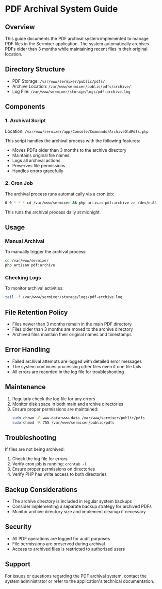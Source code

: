 # PDF Archival System Guide

## Overview
This guide documents the PDF archival system implemented to manage PDF files in the Sermixer application. The system automatically archives PDFs older than 3 months while maintaining recent files in their original location.

## Directory Structure
- PDF Storage: `/var/www/sermixer/public/pdfs/`
- Archive Location: `/var/www/sermixer/public/pdfs/archive/`
- Log File: `/var/www/sermixer/storage/logs/pdf-archive.log`

## Components

### 1. Archival Script
Location: `/var/www/sermixer/app/Console/Commands/ArchiveOldPdfs.php`

This script handles the archival process with the following features:
- Moves PDFs older than 3 months to the archive directory
- Maintains original file names
- Logs all archival actions
- Preserves file permissions
- Handles errors gracefully

### 2. Cron Job
The archival process runs automatically via a cron job:

```bash
0 0 * * * cd /var/www/sermixer && php artisan pdf:archive >> /dev/null 2>&1
```

This runs the archival process daily at midnight.

## Usage

### Manual Archival
To manually trigger the archival process:
```bash
cd /var/www/sermixer
php artisan pdf:archive
```

### Checking Logs
To monitor archival activities:
```bash
tail -f /var/www/sermixer/storage/logs/pdf-archive.log
```

## File Retention Policy
- Files newer than 3 months remain in the main PDF directory
- Files older than 3 months are moved to the archive directory
- Archived files maintain their original names and timestamps

## Error Handling
- Failed archival attempts are logged with detailed error messages
- The system continues processing other files even if one file fails
- All errors are recorded in the log file for troubleshooting

## Maintenance
1. Regularly check the log file for any errors
2. Monitor disk space in both main and archive directories
3. Ensure proper permissions are maintained:
   ```bash
   sudo chown -R www-data:www-data /var/www/sermixer/public/pdfs
   sudo chmod -R 755 /var/www/sermixer/public/pdfs
   ```

## Troubleshooting
If files are not being archived:
1. Check the log file for errors
2. Verify cron job is running: `crontab -l`
3. Ensure proper permissions on directories
4. Verify PHP has write access to both directories

## Backup Considerations
- The archive directory is included in regular system backups
- Consider implementing a separate backup strategy for archived PDFs
- Monitor archive directory size and implement cleanup if necessary

## Security
- All PDF operations are logged for audit purposes
- File permissions are preserved during archival
- Access to archived files is restricted to authorized users

## Support
For issues or questions regarding the PDF archival system, contact the system administrator or refer to the application's technical documentation. 